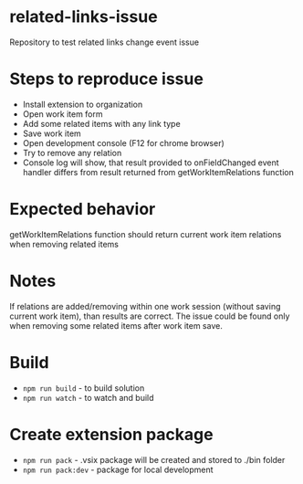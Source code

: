 # related-links-issue
Repository to test related links change event issue

# Steps to reproduce issue
* Install extension to organization
* Open work item form
* Add some related items with any link type
* Save work item
* Open development console (F12 for chrome browser)
* Try to remove any relation
* Console log will show, that result provided to onFieldChanged event handler differs from result returned from getWorkItemRelations function

# Expected behavior
getWorkItemRelations function should return current work item relations when removing related items 

# Notes
If relations are added/removing within one work session (without saving current work item), than results are correct. The issue could be found only when removing some related items after work item save.

# Build
* ```npm run build``` - to build solution
* ```npm run watch``` - to watch and build

# Create extension package
* ```npm run pack``` - .vsix package will be created and stored to ./bin folder
* ```npm run pack:dev``` - package for local development
